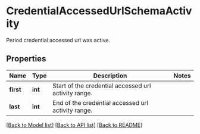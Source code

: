 # CredentialAccessedUrlSchemaActivity

Period credential accessed url was active.

## Properties
Name | Type | Description | Notes
------------ | ------------- | ------------- | -------------
**first** | **int** | Start of the credential accessed url activity range. | 
**last** | **int** | End of the credential accessed url activity range. | 

[[Back to Model list]](../README.md#documentation-for-models) [[Back to API list]](../README.md#documentation-for-api-endpoints) [[Back to README]](../README.md)


